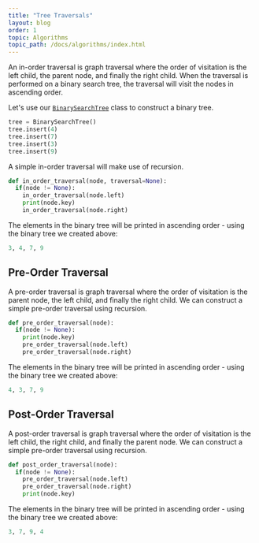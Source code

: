```yaml
---
title: "Tree Traversals"
layout: blog
order: 1
topic: Algorithms
topic_path: /docs/algorithms/index.html
---
```

An in-order traversal is graph traversal where the order of visitation is the left child, the parent node, and finally the right child. When the traversal is performed on a binary search tree, the traversal will visit the nodes in ascending order.

Let's use our [`BinarySearchTree`](binary-tree.html) class to construct a binary tree.

```python
tree = BinarySearchTree()
tree.insert(4)
tree.insert(7)
tree.insert(3)
tree.insert(9)
```

A simple in-order traversal will make use of recursion.

```python
def in_order_traversal(node, traversal=None):
  if(node != None):
    in_order_traversal(node.left)
    print(node.key)
    in_order_traversal(node.right)
```

The elements in the binary tree will be printed in ascending order - using the binary tree we created above:

```python
3, 4, 7, 9
```

## Pre-Order Traversal
A pre-order traversal is graph traversal where the order of visitation is the parent node, the left child, and finally the right child. We can construct a simple pre-order traversal using recursion.

```python
def pre_order_traversal(node):
  if(node != None):
    print(node.key)
    pre_order_traversal(node.left)
    pre_order_traversal(node.right)
```

The elements in the binary tree will be printed in ascending order - using the binary tree we created above:

```python
4, 3, 7, 9
```

## Post-Order Traversal
A post-order traversal is graph traversal where the order of visitation is the left child, the right child, and finally the parent node. We can construct a simple pre-order traversal using recursion.

```python
def post_order_traversal(node):
  if(node != None):
    pre_order_traversal(node.left)
    pre_order_traversal(node.right)
    print(node.key)
```

The elements in the binary tree will be printed in ascending order - using the binary tree we created above:

```python
3, 7, 9, 4
```